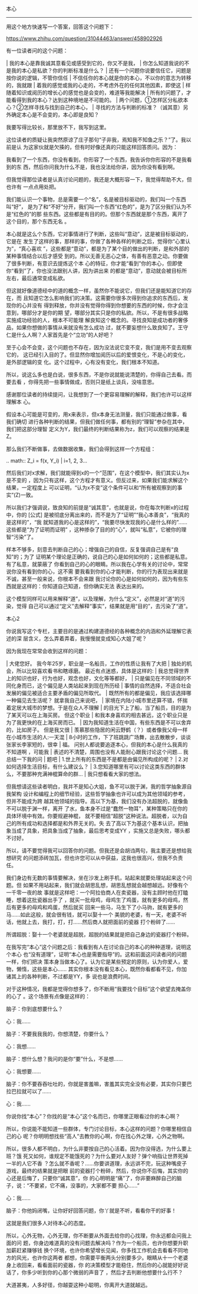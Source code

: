 本心
****

用这个地方快速写一个答案，回答这个问题下：

  https://www.zhihu.com/question/31044463/answer/458902926

有一位读者问的这个问题：

  | 我的本心是靠我诚其意看见或感受到它的，你又不是我，
  | 你怎么知道我说的不是我的本心是私欲？你的判断标准是什么？
  | 还有一个问题你说要信任它，问题是按你说的逻辑，不管你信任
  | 不信任你的本心就是你的本心，不以你的意志为转移的，我就跟
  | 着我的感觉或我的心走的，不考虑外在的任何其他因素，即使这
  | 样随着知识或阅历的增长心的感觉也是会变的，难道等我能解决
  | 所有的问题了，才能看得到我的本心？达到这种境地是不可能的。
  | 两个问题，①怎样区分私欲本心？②怎样寻找与找到自己的本心，
  | 寻找的方法与判断的标准？（诚其意）另外确定本心是不会变的，本心即是良知？

我要写得比较长，那里放不下，我写到这里。

这位读者的质疑让我突然原谅了庄子那句“子非我，焉知我不知鱼之乐？”了。我以前是认
为这家伙就是欠揍的，但有时好像还真的只能这样回答质问。因为：

我看到了一个东西，你没有看到，你形容了一个东西，我告诉你你形容的不是我看到的东
西，然后你问我为什么不是，我也没法给你讲，因为你没有看到啊。

但我觉得那位读者是认真讨论问题的，我还是大概形容一下，我觉得帮助不大，但也许有
一点点用处把。

我们能认识一个事物，总是需要一个“名”，名是被目标驱动的，我们叫一个东西叫“好”，
是为了和“不好”分开，我们叫一个东西“红色的”，是为了区分我们认为不是“红色的”的那
些东西。这些都是有目的的。但那个东西就是那个东西，离开了这个目的，那个东西无名
。

本心就是这么个东西，它对事情进行了判断，这些叫“意动”，这是被目标驱动的，它是在
发生了这样的事，那样的事，你做了各种各样的判断之后，觉得你“心里认为”，“真心喜欢
”，这些都是“意动”，都是为了某个目的做出的判断，是和外部的某种事情结合以后才感受
到的。所以无善无恶心之体，有善有恶意之动。你要做了很多判断，有意识去提炼这个本
心的特征，你才能“看到”你的本心，但即使你“看到”了，你也没法跟别人讲，因为讲出来
的都是“意动”，意动就会被目标所左右，最后通常变成私欲。

但这就好像道德经中的道的概念一样，虽然你不能说它，但我们还是能知道它的存在，而
且知道它怎么影响我们的决策。这需要你很多次得到你追求的东西后，发现你的心并没有
得到释放，你并没有觉得你得到你想要的东西的时候，你才会注意到，哪部分才是你的期
望，哪部分其实只是你的私欲。所以，不是有很多战略实施成功经验的人，根本不可能理
解良知这个概念的。寻找良知是成功者的奢侈品，如果你想做的事情从来就没有怎么成功
过，就不要妄想什么致良知了。王守仁是什么人啊？人家首先是个“立功”的人好吧？

至于心会不会变，这个问题也不存在，因为没法说它变不变，我们是用不变去观察它的，
这已经引入目的了。但显然你增加阅历以后的爱恨变化，不是心的变化，是外部逻辑的变
化。这个过程中，心有没有变化，我们根本不知道。

所以，说这么多也是白说，很多东西，不是你说就能说清楚的，你得自己去看。而要去看
，你得先把一些事情做成，否则只是纸上谈兵，没啥意思。

感谢那位读者的持续提问，让我想到了一个更容易理解的解释，我们也许可以这样理解本
心。

假设本心可能是可变的，用x来表示，但x本身无法测量，我们只能通过做事，看我们确切
进行各种判断的结果，但我们做任何事，都有别的“理智”参杂在其中，我们把这部分理智
定义为Y，我们最终的判断结果称为z，我们可以观察的结果是Z。

那么我们不断做事，去做数据收集，我们会得到这样一个方程组：

  .. math:: Z_i = f(x, Y_i) | i=1, 2, 3...

然后我们对x求解，我们就能得到x的一个“范围”，在这个模型中，我们其实认为x是不变的
，因为只有这样，这个方程才有意义。但反过来，如果我们能求解这个结果，一定程度上
可以证明，“认为x不变”这个条件可以和“所有被观察到的事实”(Z)一致。

所以我们才强调说，致良知的前提是“诚其意”，也就是说，你在每次判断x的过程中，你的
[公式] 是被彻底分离出来的，而不是为了“证明”“我心本善良”，“我真的是这样的”，“我
就知道我的心是这样的”，“我要尽快发现我的心是什么样的”……这些都是“为了证明而证明”
，这种掺杂了目的的“心”，就叫“私意”，它被你的理智“污染”了。

样本不够多，刻意去判断自己的心；增强自己的自信，反复强调自己是有“良知”的；为了
证明某个理论是正确的，说自己的心是如何如何的；这些都是私意。有了私意，就蒙蔽了
你看到自己的心的眼睛。所以我在心学有关的讨论中，常常说你没有看到你的心，这不需
要我看到你的心才能判断，你的行为表现出来就是不诚，甚至一般来说，你根本不会来跟
我讨论你的心是如何如何的，因为有些东西就是这样的：你知道自己知道，但你确实无法
表达出来的。

这个模型同样可以用来解释“道”，以及理解，为什么“定义”，必然是对“道”的污染，觉得
自己可以通过“定义”去解释“事实”，结果就是用“目的”，去污染了“道”。

本心2

你说我写这个专栏，主要目的是通过构建道德经的各种概念的内涵和外延理解它表述的深
层含义，怎么弄着弄着，我慢慢就变成知心大姐了呢？

因为我现在常常会收到这样的问题：

  | 大佬您好。 我今年25岁，职业是一名船员，工作的性质让我有了大把
  | 独处的机会，所以比较喜欢看书和瞎琢磨。 最近有点迷惑，具体是这样的: 
  | 我总觉得世界上的知识也好，行为也好，观念也好，文化等等都好，
  | 只是偏见在不同领域的不同化身而已，这个偏见是人类站起来到现在所历经
  | 事情的自然选择，不适合社会发展的偏见被适合主要矛盾的偏见所取代。 
  | 既然所有的都是偏见，我应该选择哪一种偏见去生活呢？ 就拿我自己来说吧，
  | 家境在内陆小城市里还算不错，怀揣着定居大城市的梦想。于是在众人不理解
  | 的目光下上了船，当了船员，目的是为了某天可以在上海买房。 但这个职业
  | 和我本身喜欢的相去甚远，这个职业只是为了我更快的在上海买房而已。 
  | 因为我知道生活在中国，有些东西是不可以舍弃的，比如房子。 但是我又很
  | 羡慕那些隐居的闲云野鹤（？）或者像我父母一样在小城市生活的人:一天混
  | 8小时的工作，下了班跳跳广场舞，出去散散步，谈谈张家长李家短的，很幸
  | 福。 问别人都说要追逐本心，但我的本心是什么我真的不知道啊 ，可能我
  | 表述的不清楚，周围也没有人能耐心跟我讨论这个问题… 我总结一下我的问
  | 题吧
  | 1.世上所有的东西是不是都是由偏见所构成的呢？
  | 2.对如何选择生活目标，有什么建议么？
  | 3.您知道哪里有可以讨论这类东西的群体么，不要那种充满神棍算命的群…
  |   我只想看看大家的想法。

但我想请这些读者明白，我并不是知心大姐，鱼不可以脱于渊，我的哲学抽象源自我架构
设计和编程上的细节经验，这些哲学抽象也许可以成为其他领域的参考，但并不能成为跨
越其他领域的指导。高以下为基，我们没有办法超脱的，就像鱼不可以脱于渊一样，离开
了水，鱼本身不过是“蠢然一物耳”，某种策略只在你的具体环境中有效。你要规避神棍，
就不要相信“超脱”这种说法。超脱者，以为自己的所有成功和选择都是和外界无关的。失
去了高以下为基这个基本认识，把抽象当成了具象，把具象当成了抽象，最后思考变成YY
，实施又总是失败，哪头都不讨好。

所以，请不要觉得我可以回答你的问题。但我还是会胡诌两句，我主要还是想给我想研究
的问题添砖加瓦，但也许您可以从中获益，这我也很高兴，但我不负责任。

我们身边有无数的事情要解决，坐在沙发上刷手机，站起来就要处理站起来这个问题。但
如果不用站起来，我们就会胡思乱想，胡思乱想就会越想越远。好像有个一千零一夜的故
事就是这样吧：一个阿拉伯商人在卖瓷器，没有主顾时他在打瞌睡，想着这批瓷器出手了
，就买一批母鸡，母鸡生了鸡蛋，就有更多的母鸡，然后有更多的母鸡和鸡蛋，然后就买
回来一些马，马生下了小马驹，就有更多的马……如此这般，就会很有钱，就可以娶十一个
美貌的老婆，有一天，老婆不听话，他就上去，我打，打，打……然后商人就把面前的瓷器
打个粉碎了……

所谓超脱：娶十一个老婆就是超脱，超脱的结果就是把自己身边的瓷器打个粉碎。

在我写完“本心”这个问题之后：我看到有人在讨论自己的本心的种种道理，说明这个本心
也“没有道理”，证明“本心也是需要指导”的。这和前面这问读者问的问题一样，你们把决
策本身当做本心了。认为它是某些预定的原则，认为你爱人，爱物，懒惰，这些是本心……
其实你根本没有看见本心，既然你看都看不见，你加诸其上的各种判断，不过都是YY，多
说也是浪费时间。

对于这种情况，我都是觉得你想多了，你不断用“我要找个目标”这个欲望去掩盖你的心了
。这个场景有点像是这样的：

  脑子：你到底想要什么？

  心：我……

  脑子：不要我我我的，你想清楚，你要什么？

  心：我想……

  脑子：想什么想？我问的是你“要”什么，不是想……

  心：我想要……

  脑子：你不要吞吞吐吐的，你就是害羞嘛，害羞其实完全没有必要，其实你只要巴拉巴拉就可以了……

  心：我……

你说你找“本心”？你找的是“本心”这个名而已，你哪里正眼看过你的本心啊？

所以，你说能不能知道一些群体，专门讨论目标，本心这样的问题？你哪里相信自己的心
呢？你明明想找些“高人”去教你的心啊，你在找心外之理，心外之物啊。

所以，很多人都不明白，为什么非要按自己的心活着。因为你没得选，为什么要上班？饿
死又如何，谁规定不能饿死的？为什么要对人友好？弹个响指让世界死掉一半的人它不香
？怎么就不香呢？……你要讲道理，永远讲不完，玩这种嘴皮子游戏，最终的结果就是把眼
前的瓷器打个粉碎，然后，你说你不后悔，其实你的心还是后悔了，只要你“诚其意”，你
的心明明是“痛”了，你非要麻醉自己的脑子，说：“不要紧，它不痛，没事的，大家都不要
担心……”

  心：我……

  脑子：你他妈闭嘴，让你好好回答问题，你丫就是不听，看看你干的好事！

这就是我们很多人对待本心的态度。

所以，心外无物，心外无理，你不断要从外面去给你的心找理，你永远都会问我上面的问
题，你身边难道真的没有问题去解决吗？作为一个船员，也许你想要升职加薪赶紧赚够钱
换个环境，也许你希望增长见闻，你多找工作机会去看看不同地方的风光，也许你这两者
都想，你需要平衡两头分别要多少。眼睛从十一个老婆身上收回来，看看面前的瓷器，你
的决策模型才能稳住，然后你的心就能好好说话了，你多少听到你的心那个微弱的声音了
，然后才去判断他想要什么行不？

大道甚夷，人多好径，你越耍这种小聪明，你离开大道就越远。
